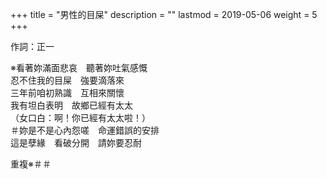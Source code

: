 +++
title = "男性的目屎"
description = ""
lastmod = 2019-05-06
weight = 5
+++

作詞：正一 

※看著妳滿面悲哀　聽著妳吐氣感慨  
忍不住我的目屎　強要滴落來  
三年前咱初熟識　互相來關懷  
我有坦白表明　故鄉已經有太太  
（女口白：啊！你已經有太太啦！）  
＃妳是不是心內怨嗟　命運錯誤的安排  
這是孽緣　看破分開　請妳要忍耐  

重複※＃＃
